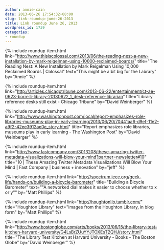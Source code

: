 ```yaml
---
author: annie-cain
date: 2013-06-26 17:54:32+00:00
slug: link-roundup-june-26-2013
title: Link roundup June 26, 2013
wordpress_id: 1739
categories:
- roundup
---
```


{% include roundup-item.html
  link="http://www.thisiscolossal.com/2013/06/the-reading-nest-a-new-installation-by-mark-reigelman-using-10000-reclaimed-boards/"
  title="The Reading Nest: A New Installation by Mark Reigelman Using 10,000 Reclaimed Boards | Colossal"
  text="This might be a bit big for the Labrary"
  by="Annie"
%}

{% include roundup-item.html
  link="http://articles.chicagotribune.com/2013-06-22/entertainment/ct-ae-0623-borrelli-library-20130622_1_desk-reference-librarian"
  title="Library reference desks still exist - Chicago Tribune"
  by="David Weinberger"
%}

{% include roundup-item.html
  link="http://www.washingtonpost.com/local/report-emphasizes-role-libraries-museums-play-in-early-learning/2013/06/20/70441aa6-d9ef-11e2-a9f2-42ee3912ae0e_story.html"
  title="Report emphasizes role libraries, museums play in early learning - The Washington Post"
  by="David Weinberger"
%}

{% include roundup-item.html
  link="http://www.fastcompany.com/3013208/these-amazing-twitter-metadata-visualizations-will-blow-your-mind?partner=newsletter#10"
  title="10 | These Amazing Twitter Metadata Visualizations Will Blow Your Mind | Fast Company | business + innovation"
  by="jeff"
%}

{% include roundup-item.html
  link="http://spectrum.ieee.org/geek-life/hands-on/building-a-bicycle-barometer"
  title="Building a Bicycle Barometer"
  text="\"A networked dial makes it easier to choose whether to x or y\""
  by="Matt Phillips"
%}

{% include roundup-item.html
  link="http://houghtonlib.tumblr.com/"
  title="Houghton Library"
  text="Images from the Houghton Library, in blog form"
  by="Matt Phillips"
%}

{% include roundup-item.html
  link="http://www.bostonglobe.com/arts/books/2013/06/15/the-library-test-kitchen-harvard-university/G4LsBrZUuYYJTOXEsT2QHJ/story.html"
  title="The Library Test Kitchen at Harvard University - Books - The Boston Globe"
  by="David Weinberger"
%}
